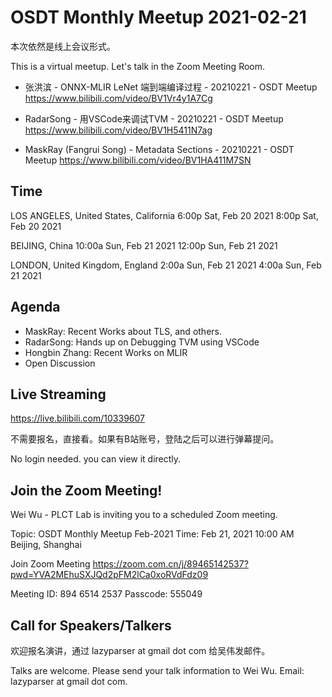 # OSDT Monthly Meetup 2021-02-21

本次依然是线上会议形式。

This is a virtual meetup. Let's talk in the Zoom Meeting Room.

- 张洪滨 - ONNX-MLIR LeNet 端到端编译过程 - 20210221 - OSDT Meetup
  https://www.bilibili.com/video/BV1Vr4y1A7Cg

- RadarSong - 用VSCode来调试TVM - 20210221 - OSDT Meetup
  https://www.bilibili.com/video/BV1H5411N7ag

- MaskRay (Fangrui Song) - Metadata Sections - 20210221 - OSDT Meetup
  https://www.bilibili.com/video/BV1HA411M7SN

## Time

LOS ANGELES, United States, California
6:00p	Sat, Feb 20 2021
8:00p	Sat, Feb 20 2021

BEIJING, China
10:00a	Sun, Feb 21 2021
12:00p	Sun, Feb 21 2021

LONDON, United Kingdom, England
2:00a	Sun, Feb 21 2021
4:00a	Sun, Feb 21 2021

## Agenda

- MaskRay: Recent Works about TLS, and others.
- RadarSong: Hands up on Debugging TVM using VSCode
- Hongbin Zhang: Recent Works on MLIR
- Open Discussion

## Live Streaming

https://live.bilibili.com/10339607

不需要报名，直接看。如果有B站账号，登陆之后可以进行弹幕提问。

No login needed. you can view it directly.

## Join the Zoom Meeting!

Wei Wu - PLCT Lab is inviting you to a scheduled Zoom meeting.

Topic: OSDT Monthly Meetup Feb-2021
Time: Feb 21, 2021 10:00 AM Beijing, Shanghai

Join Zoom Meeting
https://zoom.com.cn/j/89465142537?pwd=YVA2MEhuSXJQd2pFM2lCa0xoRVdFdz09

Meeting ID: 894 6514 2537
Passcode: 555049

## Call for Speakers/Talkers

欢迎报名演讲，通过 lazyparser at gmail dot com 给吴伟发邮件。

Talks are welcome. Please send your talk information to Wei Wu. Email: lazyparser at gmail dot com.
